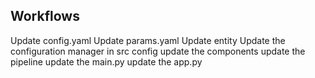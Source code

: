 ## Workflows
Update config.yaml
Update params.yaml
Update entity
Update the configuration manager in src config
update the components
update the pipeline
update the main.py
update the app.py